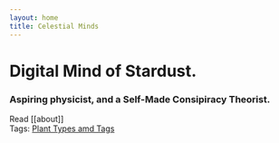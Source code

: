 ```yaml
---
layout: home
title: Celestial Minds
---
```


<h1><strong>Digital Mind of Stardust.</strong></h1>
<h3>Aspiring physicist, and a Self-Made Consipiracy Theorist.</h3>


Read [[about]]<br>
Tags: <a class="wiki-link" href="/tags.md">Plant Types amd Tags</a>
